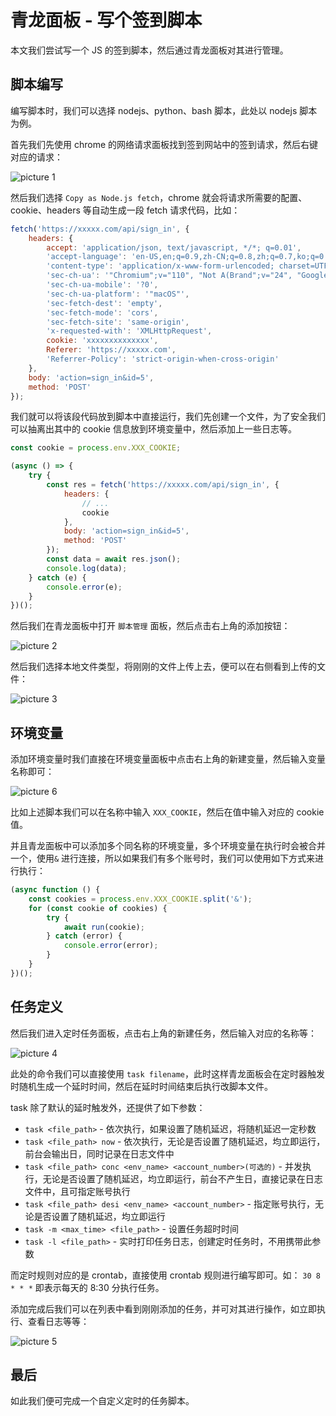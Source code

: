 # 青龙面板 - 写个签到脚本

本文我们尝试写一个 JS 的签到脚本，然后通过青龙面板对其进行管理。

## 脚本编写

编写脚本时，我们可以选择 nodejs、python、bash 脚本，此处以 nodejs 脚本为例。

首先我们先使用 chrome 的网络请求面板找到签到网站中的签到请求，然后右键对应的请求：

![picture 1](https://stg.heyfe.org/images/blog-qinglong-script-62.png)

然后我们选择 `Copy as Node.js fetch`，chrome 就会将请求所需要的配置、cookie、headers 等自动生成一段 fetch 请求代码，比如：

```js
fetch('https://xxxxx.com/api/sign_in', {
    headers: {
        accept: 'application/json, text/javascript, */*; q=0.01',
        'accept-language': 'en-US,en;q=0.9,zh-CN;q=0.8,zh;q=0.7,ko;q=0.6',
        'content-type': 'application/x-www-form-urlencoded; charset=UTF-8',
        'sec-ch-ua': '"Chromium";v="110", "Not A(Brand";v="24", "Google Chrome";v="110"',
        'sec-ch-ua-mobile': '?0',
        'sec-ch-ua-platform': '"macOS"',
        'sec-fetch-dest': 'empty',
        'sec-fetch-mode': 'cors',
        'sec-fetch-site': 'same-origin',
        'x-requested-with': 'XMLHttpRequest',
        cookie: 'xxxxxxxxxxxxxx',
        Referer: 'https://xxxxx.com',
        'Referrer-Policy': 'strict-origin-when-cross-origin'
    },
    body: 'action=sign_in&id=5',
    method: 'POST'
});
```

我们就可以将该段代码放到脚本中直接运行，我们先创建一个文件，为了安全我们可以抽离出其中的 cookie 信息放到环境变量中，然后添加上一些日志等。

```js
const cookie = process.env.XXX_COOKIE;

(async () => {
    try {
        const res = fetch('https://xxxxx.com/api/sign_in', {
            headers: {
                // ...
                cookie
            },
            body: 'action=sign_in&id=5',
            method: 'POST'
        });
        const data = await res.json();
        console.log(data);
    } catch (e) {
        console.error(e);
    }
})();
```

然后我们在青龙面板中打开 `脚本管理` 面板，然后点击右上角的添加按钮：

![picture 2](https://stg.heyfe.org/images/blog-qinglong-script-87.png)

然后我们选择本地文件类型，将刚刚的文件上传上去，便可以在右侧看到上传的文件：

![picture 3](https://stg.heyfe.org/images/blog-qinglong-script-29.png)

## 环境变量

添加环境变量时我们直接在环境变量面板中点击右上角的新建变量，然后输入变量名称即可：

![picture 6](https://stg.heyfe.org/images/blog-qinglong-script-79.png)

比如上述脚本我们可以在名称中输入 `XXX_COOKIE`，然后在值中输入对应的 cookie 值。

并且青龙面板中可以添加多个同名称的环境变量，多个环境变量在执行时会被合并一个，使用`&` 进行连接，所以如果我们有多个账号时，我们可以使用如下方式来进行执行：

```js
(async function () {
    const cookies = process.env.XXX_COOKIE.split('&');
    for (const cookie of cookies) {
        try {
            await run(cookie);
        } catch (error) {
            console.error(error);
        }
    }
})();
```

## 任务定义

然后我们进入定时任务面板，点击右上角的新建任务，然后输入对应的名称等：

![picture 4](https://stg.heyfe.org/images/blog-qinglong-script-4.png)

此处的命令我们可以直接使用 `task filename`，此时这样青龙面板会在定时器触发时随机生成一个延时时间，然后在延时时间结束后执行改脚本文件。

task 除了默认的延时触发外，还提供了如下参数：

-   `task <file_path>` - 依次执行，如果设置了随机延迟，将随机延迟一定秒数
-   `task <file_path> now` - 依次执行，无论是否设置了随机延迟，均立即运行，前台会输出日，同时记录在日志文件中
-   `task <file_path> conc <env_name> <account_number>(可选的)` - 并发执行，无论是否设置了随机延迟，均立即运行，前台不产生日，直接记录在日志文件中，且可指定账号执行
-   `task <file_path> desi <env_name> <account_number>` - 指定账号执行，无论是否设置了随机延迟，均立即运行
-   `task -m <max_time> <file_path>` - 设置任务超时时间
-   `task -l <file_path>` - 实时打印任务日志，创建定时任务时，不用携带此参数

而定时规则对应的是 crontab，直接使用 crontab 规则进行编写即可。如： `30 8 * * *` 即表示每天的 8:30 分执行任务。

添加完成后我们可以在列表中看到刚刚添加的任务，并可对其进行操作，如立即执行、查看日志等等：

![picture 5](https://stg.heyfe.org/images/blog-qinglong-script-80.png)

## 最后

如此我们便可完成一个自定义定时的任务脚本。
